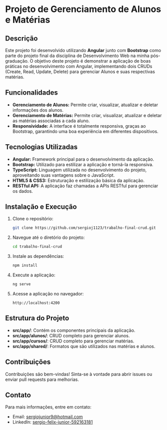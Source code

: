 # Projeto de Gerenciamento de Alunos e Matérias

## Descrição

Este projeto foi desenvolvido utilizando **Angular** junto com **Bootstrap** como parte do projeto final da disciplina de Desenvolvimento Web na minha pós-graduação. O objetivo deste projeto é demonstrar a aplicação de boas práticas no desenvolvimento com Angular, implementando dois CRUDs (Create, Read, Update, Delete) para gerenciar Alunos e suas respectivas matérias.

## Funcionalidades

- **Gerenciamento de Alunos:** Permite criar, visualizar, atualizar e deletar informações dos alunos.
- **Gerenciamento de Matérias:** Permite criar, visualizar, atualizar e deletar as matérias associadas a cada aluno.
- **Responsividade:** A interface é totalmente responsiva, graças ao Bootstrap, garantindo uma boa experiência em diferentes dispositivos.

## Tecnologias Utilizadas

- **Angular:** Framework principal para o desenvolvimento da aplicação.
- **Bootstrap:** Utilizado para estilizar a aplicação e torná-la responsiva.
- **TypeScript:** Linguagem utilizada no desenvolvimento do projeto, aproveitando suas vantagens sobre o JavaScript.
- **HTML5 & CSS3:** Estruturação e estilização básica da aplicação.
- **RESTful API:** A aplicação faz chamadas a APIs RESTful para gerenciar os dados.

## Instalação e Execução

1. Clone o repositório:
   ```bash
   git clone https://github.com/sergioj1123/trabalho-final-crud.git
   ```
2. Navegue até o diretório do projeto:
   ```bash
   cd trabalho-final-crud
   ```
3. Instale as dependências:
   ```bash
   npm install
   ```
4. Execute a aplicação:
   ```bash
   ng serve
   ```
5. Acesse a aplicação no navegador:
   ```
   http://localhost:4200
   ```

## Estrutura do Projeto

- **src/app/**: Contém os componentes principais da aplicação.
- **src/app/alunos/**: CRUD completo para gerenciar alunos.
- **src/app/cursos/**: CRUD completo para gerenciar matérias.
- **src/app/shared/**: Formatos que são utilizados nas matérias e alunos.

## Contribuições

Contribuições são bem-vindas! Sinta-se à vontade para abrir issues ou enviar pull requests para melhorias.

## Contato

Para mais informações, entre em contato:

- Email: sergiojunior9@hotmail.com
- LinkedIn: [sergio-felix-junior-592163181](https://www.linkedin.com/in/sergio-felix-junior-592163181/)
